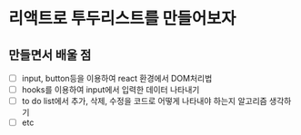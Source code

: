 # 리액트로 투두리스트를 만들어보자

## 만들면서 배울 점

- [ ] input, button등을 이용하여 react 환경에서 DOM처리법
- [ ] hooks를 이용하여 input에서 입력한 데이터 나타내기
- [ ] to do list에서 추가, 삭제, 수정을 코드로 어떻게 나타내야 하는지 알고리즘 생각하기
- [ ] etc
